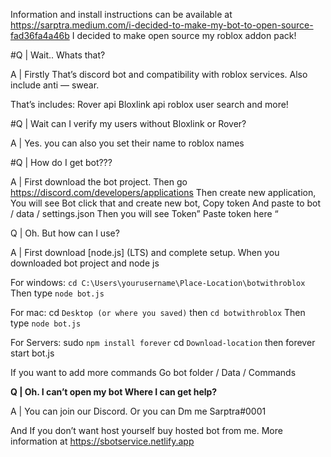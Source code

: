 Information and install instructions can be available at
https://sarptra.medium.com/i-decided-to-make-my-bot-to-open-source-fad36fa4a46b
I decided to make open source my roblox addon pack!

#Q | Wait.. Whats that?

A | Firstly That’s discord bot and compatibility with roblox services. Also include anti — swear.

That’s includes:
Rover api
Bloxlink api
roblox user search and more!

#Q | Wait can I verify my users without Bloxlink or Rover?

A | Yes. you can also you set their name to roblox names

#Q | How do I get bot???

A | First download the bot project. Then go https://discord.com/developers/applications Then create new application, You will see Bot click that and create new bot, Copy token And paste to bot / data / settings.json Then you will see Token” Paste token here “

Q | Oh. But how can I use?

A | First download [node.js] (LTS) and complete setup. When you downloaded bot project and node js

For windows:
`cd C:\Users\yourusername\Place-Location\botwithroblox`
Then type `node bot.js`

For mac:
cd `Desktop (or where you saved)`
then `cd botwithroblox`
Then type `node bot.js`

For Servers:
sudo `npm install forever`
cd `Download-location`
then forever start bot.js

If you want to add more commands Go bot folder / Data / Commands

**Q | Oh. I can’t open my bot Where I can get help?**

A | You can join our Discord. Or you can Dm me Sarptra#0001

And If you don’t want host yourself buy hosted bot from me. More information at https://sbotservice.netlify.app
